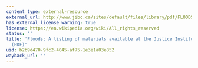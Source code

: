 ```yaml
---
content_type: external-resource
external_url: http://www.jibc.ca/sites/default/files/library/pdf/FLOODS_-_JIBC_Library.pdf
has_external_license_warning: true
license: https://en.wikipedia.org/wiki/All_rights_reserved
status: ''
title: 'Floods: A listing of materials available at the Justice Institute Library
  (PDF)'
uid: b2b9d470-9fc2-4045-af75-1e3e1a03e852
wayback_url: ''
---
```

